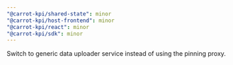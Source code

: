 ```yaml
---
"@carrot-kpi/shared-state": minor
"@carrot-kpi/host-frontend": minor
"@carrot-kpi/react": minor
"@carrot-kpi/sdk": minor
---
```


Switch to generic data uploader service instead of using the pinning proxy.
